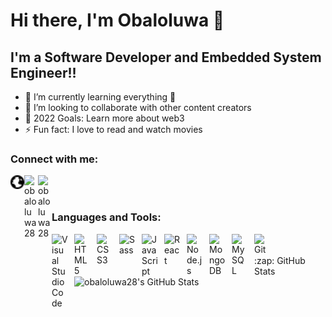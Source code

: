 # Hi there, I'm Obaloluwa 👋

## I'm a Software Developer and Embedded System Engineer!!

- 🌱 I’m currently learning everything 🤣
- 👯 I’m looking to collaborate with other content creators
- 🥅 2022 Goals: Learn more about web3
- ⚡ Fun fact: I love to read and watch movies

### Connect with me:

[<img align="left" alt="obaloluwa28" width="22px" src="https://raw.githubusercontent.com/iconic/open-iconic/master/svg/globe.svg" />][website]

[<img align="left" alt="obaloluwa28" width="22px" src="https://cdn.jsdelivr.net/npm/simple-icons@v3/icons/twitter.svg" />][twitter]

[<img align="left" alt="obaloluwa28" width="22px" src="https://cdn.jsdelivr.net/npm/simple-icons@v3/icons/linkedin.svg" />][linkedln]

<br />
<br />

### Languages and Tools:

<img align="left" alt="Visual Studio Code" width="26px" src="https://cdn.jsdelivr.net/gh/devicons/devicon/icons/vscode/vscode-original.svg" style="padding-right:10px;" />
<img align="left" alt="HTML5" width="26px" src="https://cdn.jsdelivr.net/gh/devicons/devicon/icons/html5/html5-original.svg" style="padding-right:10px;" />
<img align="left" alt="CSS3" width="26px" src="https://cdn.jsdelivr.net/gh/devicons/devicon/icons/css3/css3-original.svg" style="padding-right:10px;" />
<img align="left" alt="Sass" width="26px" src="https://cdn.jsdelivr.net/gh/devicons/devicon/icons/sass/sass-original.svg" style="padding-right:10px;" />
<img align="left" alt="JavaScript" width="26px" src="https://cdn.jsdelivr.net/gh/devicons/devicon/icons/javascript/javascript-original.svg" style="padding-right:10px;" />
<img align="left" alt="React" width="26px" src="https://cdn.jsdelivr.net/gh/devicons/devicon/icons/react/react-original.svg" style="padding-right:10px;" />
<img align="left" alt="Node.js" width="26px" src="https://cdn.jsdelivr.net/gh/devicons/devicon/icons/nodejs/nodejs-original.svg" style="padding-right:10px;" />
<img align="left" alt="MongoDB" width="26px" src="https://cdn.jsdelivr.net/gh/devicons/devicon/icons/mongodb/mongodb-original.svg" style="padding-right:10px;" />
<img align="left" alt="MySQL" width="26px" src="https://cdn.jsdelivr.net/gh/devicons/devicon/icons/mysql/mysql-original.svg" style="padding-right:10px;" />
<img align="left" alt="Git" width="26px" src="https://cdn.jsdelivr.net/gh/devicons/devicon/icons/git/git-original.svg" style="padding-right:10px;" />

<br />
<br />
<!-- <details> -->
  <summary>:zap: GitHub Stats</summary>

  <img align="left" alt="obaloluwa28's GitHub Stats" src="https://github-readme-stats.vercel.app/api?username=obaloluwa28&show_icons=true&hide_border=false&title_color=ff652f&icon_color=FFE400&bg_color=09131B&text_color=ffffff&border_color=0c1a25" />
<!-- </details> -->

[website]: https://obaloluwa-portfolio.herokuapp.com/
[twitter]: twitter.com/oduyemiobalolu1
[linkedln]: https://www.linkedin.com/in/oduyemi-obaloluwa-9a57861b2/
